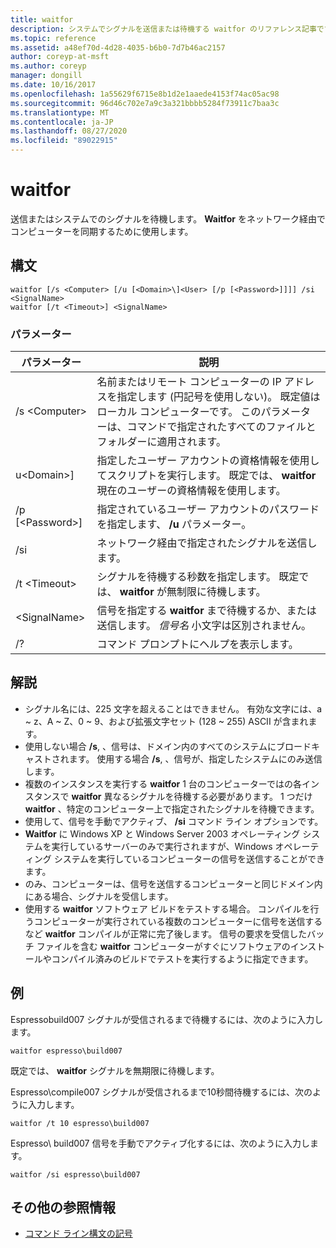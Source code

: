 ```yaml
---
title: waitfor
description: システムでシグナルを送信または待機する waitfor のリファレンス記事です。 **Waitfor** をネットワーク経由でコンピューターを同期するために使用します。
ms.topic: reference
ms.assetid: a48ef70d-4d28-4035-b6b0-7d7b46ac2157
author: coreyp-at-msft
ms.author: coreyp
manager: dongill
ms.date: 10/16/2017
ms.openlocfilehash: 1a55629f6715e8b1d2e1aaede4153f74ac05ac98
ms.sourcegitcommit: 96d46c702e7a9c3a321bbbb5284f73911c7baa3c
ms.translationtype: MT
ms.contentlocale: ja-JP
ms.lasthandoff: 08/27/2020
ms.locfileid: "89022915"
---
```

# <a name="waitfor"></a>waitfor



送信またはシステムでのシグナルを待機します。 **Waitfor** をネットワーク経由でコンピューターを同期するために使用します。



## <a name="syntax"></a>構文

```
waitfor [/s <Computer> [/u [<Domain>\]<User> [/p [<Password>]]]] /si <SignalName>
waitfor [/t <Timeout>] <SignalName>
```

### <a name="parameters"></a>パラメーター

|       パラメーター       |                                                                                         説明                                                                                          |
|-----------------------|----------------------------------------------------------------------------------------------------------------------------------------------------------------------------------------------|
|    /s \<Computer>     | 名前またはリモート コンピューターの IP アドレスを指定します (円記号を使用しない)。 既定値はローカル コンピューターです。 このパラメーターは、コマンドで指定されたすべてのファイルとフォルダーに適用されます。 |
| u\<Domain>\]<User> |                              指定したユーザー アカウントの資格情報を使用してスクリプトを実行します。 既定では、 **waitfor** 現在のユーザーの資格情報を使用します。                               |
|   /p [\<Password>]    |                                                    指定されているユーザー アカウントのパスワードを指定します、 **/u** パラメーター。                                                     |
|          /si          |                                                                        ネットワーク経由で指定されたシグナルを送信します。                                                                        |
|     /t \<Timeout>     |                                              シグナルを待機する秒数を指定します。 既定では、 **waitfor** が無制限に待機します。                                               |
|     \<SignalName>     |                                                信号を指定する **waitfor** まで待機するか、または送信します。 *信号名* 小文字は区別されません。                                                 |
|          /?           |                                                                             コマンド プロンプトにヘルプを表示します。                                                                             |

## <a name="remarks"></a>解説

-   シグナル名には、225 文字を超えることはできません。 有効な文字には、a ~ z、A ~ Z、0 ~ 9、および拡張文字セット (128 ~ 255) ASCII が含まれます。
-   使用しない場合 **/s**, 、信号は、ドメイン内のすべてのシステムにブロードキャストされます。 使用する場合 **/s**, 、信号が、指定したシステムにのみ送信します。
-   複数のインスタンスを実行する **waitfor** 1 台のコンピューターではの各インスタンスで **waitfor** 異なるシグナルを待機する必要があります。 1 つだけ **waitfor** 、特定のコンピューター上で指定されたシグナルを待機できます。
-   使用して、信号を手動でアクティブ、 **/si** コマンド ライン オプションです。
-   **Waitfor** に Windows XP と Windows Server 2003 オペレーティング システムを実行しているサーバーのみで実行されますが、Windows オペレーティング システムを実行しているコンピューターの信号を送信することができます。
-   のみ、コンピューターは、信号を送信するコンピューターと同じドメイン内にある場合、シグナルを受信します。
-   使用する **waitfor** ソフトウェア ビルドをテストする場合。 コンパイルを行うコンピューターが実行されている複数のコンピューターに信号を送信するなど **waitfor** コンパイルが正常に完了後します。 信号の要求を受信したバッチ ファイルを含む **waitfor** コンピューターがすぐにソフトウェアのインストールやコンパイル済みのビルドでテストを実行するように指定できます。

## <a name="examples"></a>例

Espressobuild007 シグナルが受信されるまで待機するには、次のように入力します。
```
waitfor espresso\build007
```
既定では、 **waitfor** シグナルを無期限に待機します。

Espresso\compile007 シグナルが受信されるまで10秒間待機するには、次のように入力します。
```
waitfor /t 10 espresso\build007
```
Espresso\ build007 信号を手動でアクティブ化するには、次のように入力します。
```
waitfor /si espresso\build007
```

## <a name="additional-references"></a>その他の参照情報

- [コマンド ライン構文の記号](command-line-syntax-key.md)